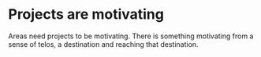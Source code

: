 # Projects are motivating

Areas need projects to be motivating. There is something motivating from a sense of telos, a destination and reaching that destination.

